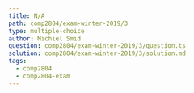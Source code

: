 ```yaml
---
title: N/A
path: comp2804/exam-winter-2019/3
type: multiple-choice
author: Michiel Smid
question: comp2804/exam-winter-2019/3/question.ts
solution: comp2804/exam-winter-2019/3/solution.md
tags:
  - comp2804
  - comp2804-exam
---
```

